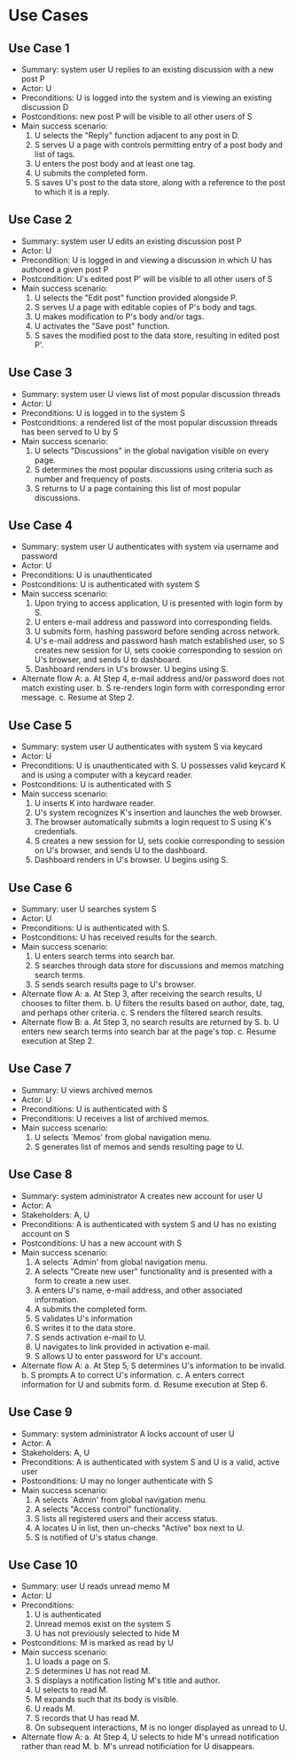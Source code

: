 Use Cases
=========

Use Case 1
----------
* Summary: system user U replies to an existing discussion with a new post P
* Actor: U
* Preconditions: U is logged into the system and is viewing an existing discussion D
* Postconditions: new post P will be visible to all other users of S
* Main success scenario:
    1. U selects the "Reply" function adjacent to any post in D.
    2. S serves U a page with controls permitting entry of a post body and list of tags.
    3. U enters the post body and at least one tag.
    4. U submits the completed form.
    5. S saves U's post to the data store, along with a reference to the post to which it is a reply.


Use Case 2
----------
* Summary: system user U edits an existing discussion post P
* Actor: U
* Precondition: U is logged in and viewing a discussion in which U has authored a given post P
* Postcondition: U's edited post P' will be visible to all other users of S
* Main success scenario:
    1. U selects the "Edit post" function provided alongside P.
    2. S serves U a page with editable copies of P's body and tags.
    3. U makes modification to P's body and/or tags.
    4. U activates the "Save post" function.
    5. S saves the modified post to the data store, resulting in edited post P'.


Use Case 3
----------
* Summary: system user U views list of most popular discussion threads
* Actor: U
* Preconditions: U is logged in to the system S
* Postconditions: a rendered list of the most popular discussion threads has been served to U by S
* Main success scenario:
    1. U selects "Discussions" in the global navigation visible on every page.
    2. S determines the most popular discussions using criteria such as number and frequency of posts.
    3. S returns to U a page containing this list of most popular discussions.


Use Case 4
----------
* Summary: system user U authenticates with system via username and password
* Actor: U
* Preconditions: U is unauthenticated
* Postconditions: U is authenticated with system S
* Main success scenario:
    1. Upon trying to access application, U is presented with login form by S.
    2. U enters e-mail address and password into corresponding fields.
    3. U submits form, hashing password before sending across network.
    4. U's e-mail address and password hash match established user, so S creates new session for U, sets cookie corresponding to session on U's browser, and sends U to dashboard.
    5. Dashboard renders in U's browser. U begins using S.
* Alternate flow A:
    a. At Step 4, e-mail address and/or password does not match existing user.
    b. S re-renders login form with corresponding error message.
    c. Resume at Step 2.


Use Case 5
----------
* Summary: system user U authenticates with system S via keycard
* Actor: U
* Preconditions: U is unauthenticated with S. U possesses valid keycard K and is using a computer with a keycard reader.
* Postconditions: U is authenticated with S
* Main success scenario:
    1. U inserts K into hardware reader.
    2. U's system recognizes K's insertion and launches the web browser.
    3. The browser automatically submits a login request to S using K's credentials.
    4. S creates a new session for U, sets cookie corresponding to session on U's browser, and sends U to the dashboard.
    5. Dashboard renders in U's browser. U begins using S.


Use Case 6
----------
* Summary: user U searches system S
* Actor: U
* Preconditions: U is authenticated with S.
* Postconditions: U has received results for the search.
* Main success scenario:
    1. U enters search terms into search bar.
    2. S searches through data store for discussions and memos matching search terms.
    3. S sends search results page to U's browser.
* Alternate flow A:
    a. At Step 3, after receiving the search results, U chooses to filter them.
    b. U filters the results based on author, date, tag, and perhaps other criteria.
    c. S renders the filtered search results.
* Alternate flow B:
    a. At Step 3, no search results are returned by S.
    b. U enters new search terms into search bar at the page's top.
    c. Resume execution at Step 2.


Use Case 7
----------
* Summary: U views archived memos
* Actor: U
* Preconditions: U is authenticated with S
* Preconditions: U receives a list of archived memos.
* Main success scenario:
    1. U selects \`Memos' from global navigation menu.
    2. S generates list of memos and sends resulting page to U.


Use Case 8
----------
* Summary: system administrator A creates new account for user U
* Actor: A
* Stakeholders: A, U
* Preconditions: A is authenticated with system S and U has no existing account on S
* Postconditions: U has a new account with S
* Main success scenario:
    1. A selects \`Admin' from global navigation menu.
    2. A selects "Create new user" functionality and is presented with a form to create a new user.
    3. A enters U's name, e-mail address, and other associated information.
    4. A submits the completed form.
    5. S validates U's information
    6. S writes it to the data store.
    7. S sends activation e-mail to U.
    8. U navigates to link provided in activation e-mail.
    9. S allows U to enter password for U's account.
* Alternate flow A:
    a. At Step 5, S determines U's information to be invalid.
    b. S prompts A to correct U's information.
    c. A enters correct information for U and submits form.
    d. Resume execution at Step 6.


Use Case 9
----------
* Summary: system administrator A locks account of user U
* Actor: A
* Stakeholders: A, U
* Preconditions: A is authenticated with system S and U is a valid, active user
* Postconditions: U may no longer authenticate with S
* Main success scenario:
    1. A selects \`Admin' from global navigation menu.
    2. A selects "Access control" functionality.
    3. S lists all registered users and their access status.
    4. A locates U in list, then un-checks "Active" box next to U.
    5. S is notified of U's status change.


Use Case 10
-----------
* Summary: user U reads unread memo M
* Actor: U
* Preconditions:
    1. U is authenticated
    2. Unread memos exist on the system S
    3. U has not previously selected to hide M
* Postconditions: M is marked as read by U
* Main success scenario:
    1. U loads a page on S.
    2. S determines U has not read M.
    3. S displays a notification listing M's title and author.
    4. U selects to read M.
    5. M expands such that its body is visible.
    6. U reads M.
    7. S records that U has read M.
    8. On subsequent interactions, M is no longer displayed as unread to U.
* Alternate flow A:
    a. At Step 4, U selects to hide M's unread notification rather than read M.
    b. M's unread notificiation for U disappears.
